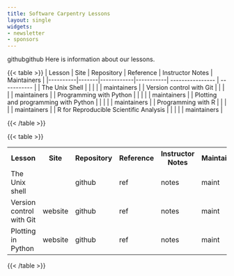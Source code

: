 ```yaml
---
title: Software Carpentry Lessons 
layout: single
widgets:
- newsletter
- sponsors
---
```


github<i class="fab fa-github"></i>github
Here is information about our lessons.

{{< table >}}
| Lesson   | Site  | Repository | Reference | Instructor Notes | Maintainers | 
|----------|-------|------------|-----------| ---------------- | ----------- |
| The Unix Shell    | <a href="{{< param shell_lesson >}}"><i class="{{< param fa-window>}}"></i></a> | <a href="{{< param shell_lesson_repo >}}"><i class="{{< param fa-github >}}"></i></a> | <a href="{{< param shell_lesson_ref >}}"><i class="{{< param fa-eye >}}"></i></a> | <i class="{{< param fa-plus >}}"></i> | maintainers | 
| Version control with Git   | <a href="{{< param git_lesson >}}"><i class="{{< param fa-window>}}"></i></a> | <a href="{{< param git_lesson_repo >}}"><i class="{{< param fa-github >}}"></i></a> | <a href="{{< param git_lesson_ref >}}"><i class="{{< param fa-eye >}}"></i></a> | <i class="{{< param fa-plus >}}"></i> | maintainers | 
| Programming with Python   | <a href="{{< param python-prog_lesson >}}"><i class="{{< param fa-window>}}"></i></a>  | <a href="{{< param python-prog_lesson_repo >}}"><i class="{{< param fa-github >}}"></i></a> | <a href="{{< param python-prog_lesson_ref >}}"><i class="{{< param fa-eye >}}"></i></a> | <i class="{{< param fa-plus >}}"></i> | maintainers | 
| Plotting and programming with Python   | <a href="{{< param python-plot_lesson >}}"><i class="{{< param fa-window>}}"></i></a>  | <a href="{{< param python-plot_lesson_repo >}}"><i class="{{< param fa-github >}}"></i></a> | <a href="{{< param python-plot_lesson_ref >}}"><i class="{{< param fa-eye >}}"></i></a> |  <i class="{{< param fa-plus >}}"></i> | maintainers | 
| Programming with R | <a href="{{< param r-prog_lesson >}}"><i class="{{< param fa-window>}}"></i></a>  | <a href="{{< param r-prog_lesson_repo >}}"><i class="{{< param fa-github >}}"></i></a> | <a href="{{< param r-prog_lesson_ref >}}"><i class="{{< param fa-eye >}}"></i></a> | <i class="{{< param fa-plus >}}"></i> | maintainers | 
| R for Reproducible Scientific Analysis | <a href="{{< param r-repro_lesson >}}"><i class="{{< param fa-window>}}"></i></a>  | <a href="{{< param r-repro_lesson_repo >}}"><i class="{{< param fa-github >}}"></i></a> | <a href="{{< param r-repro_lesson_ref >}}"><i class="{{< param fa-eye >}}"></i></a> | <i class="{{< param fa-plus >}}"></i> | maintainers | 

{{< /table >}}

{{< table >}}
<table>

<tr>
<th>Lesson</td>
<th>Site</td>
<th>Repository</td>
<th>Reference</td>
<th>Instructor Notes</td>
<th>Maintainers</td>
</tr>

<tr>
<td>The Unix shell</td>
<td><a href="{{< param shell_lesson >}}"><i class="fas fa-window-maximize"></i></a></td>
<td>github</td>
<td>ref</td>
<td>notes</td>
<td>maint</td>
</tr>

<tr>
<td>Version control with Git</td>
<td>website</td>
<td>github</td>
<td>ref</td>
<td>notes</td>
<td>maint</td>
</tr>

<tr>
<td>Plotting in Python</td>
<td>website</td>
<td>github</td>
<td>ref</td>
<td>notes</td>
<td>maint</td>
</tr>

</table>
{{< /table >}}